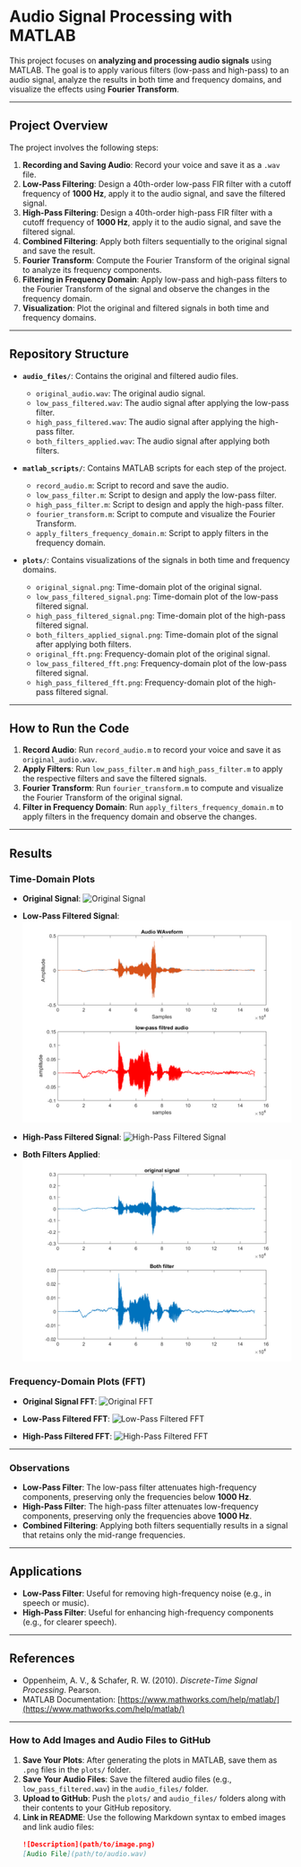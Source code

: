 # **Audio Signal Processing with MATLAB**

This project focuses on **analyzing and processing audio signals** using MATLAB. The goal is to apply various filters (low-pass and high-pass) to an audio signal, analyze the results in both time and frequency domains, and visualize the effects using **Fourier Transform**.

---

## **Project Overview**

The project involves the following steps:

1. **Recording and Saving Audio**: Record your voice and save it as a `.wav` file.
2. **Low-Pass Filtering**: Design a 40th-order low-pass FIR filter with a cutoff frequency of **1000 Hz**, apply it to the audio signal, and save the filtered signal.
3. **High-Pass Filtering**: Design a 40th-order high-pass FIR filter with a cutoff frequency of **1000 Hz**, apply it to the audio signal, and save the filtered signal.
4. **Combined Filtering**: Apply both filters sequentially to the original signal and save the result.
5. **Fourier Transform**: Compute the Fourier Transform of the original signal to analyze its frequency components.
6. **Filtering in Frequency Domain**: Apply low-pass and high-pass filters to the Fourier Transform of the signal and observe the changes in the frequency domain.
7. **Visualization**: Plot the original and filtered signals in both time and frequency domains.

---

## **Repository Structure**

- **`audio_files/`**: Contains the original and filtered audio files.
  - `original_audio.wav`: The original audio signal.
  - `low_pass_filtered.wav`: The audio signal after applying the low-pass filter.
  - `high_pass_filtered.wav`: The audio signal after applying the high-pass filter.
  - `both_filters_applied.wav`: The audio signal after applying both filters.

- **`matlab_scripts/`**: Contains MATLAB scripts for each step of the project.
  - `record_audio.m`: Script to record and save the audio.
  - `low_pass_filter.m`: Script to design and apply the low-pass filter.
  - `high_pass_filter.m`: Script to design and apply the high-pass filter.
  - `fourier_transform.m`: Script to compute and visualize the Fourier Transform.
  - `apply_filters_frequency_domain.m`: Script to apply filters in the frequency domain.

- **`plots/`**: Contains visualizations of the signals in both time and frequency domains.
  - `original_signal.png`: Time-domain plot of the original signal.
  - `low_pass_filtered_signal.png`: Time-domain plot of the low-pass filtered signal.
  - `high_pass_filtered_signal.png`: Time-domain plot of the high-pass filtered signal.
  - `both_filters_applied_signal.png`: Time-domain plot of the signal after applying both filters.
  - `original_fft.png`: Frequency-domain plot of the original signal.
  - `low_pass_filtered_fft.png`: Frequency-domain plot of the low-pass filtered signal.
  - `high_pass_filtered_fft.png`: Frequency-domain plot of the high-pass filtered signal.

---

## **How to Run the Code**

1. **Record Audio**: Run `record_audio.m` to record your voice and save it as `original_audio.wav`.
2. **Apply Filters**: Run `low_pass_filter.m` and `high_pass_filter.m` to apply the respective filters and save the filtered signals.
3. **Fourier Transform**: Run `fourier_transform.m` to compute and visualize the Fourier Transform of the original signal.
4. **Filter in Frequency Domain**: Run `apply_filters_frequency_domain.m` to apply filters in the frequency domain and observe the changes.

---

## **Results**

### **Time-Domain Plots**

- **Original Signal**:
  ![Original Signal](plots/original_signal.png)


- **Low-Pass Filtered Signal**:
  ![Low-Pass Filtered Signal](https://github.com/fatmhanafow/audio-signal-processing/raw/main/plots/low_pass_plot.png)

- **High-Pass Filtered Signal**:
  ![High-Pass Filtered Signal](plots/high_pass_filtered_signal.png)

- **Both Filters Applied**:
  ![Both Filters Applied](plots/both_filters_applied_signal.png)

### **Frequency-Domain Plots (FFT)**

- **Original Signal FFT**:
  ![Original FFT](plots/original_fft.png)

- **Low-Pass Filtered FFT**:
  ![Low-Pass Filtered FFT](plots/low_pass_filtered_fft.png)

- **High-Pass Filtered FFT**:
  ![High-Pass Filtered FFT](plots/high_pass_filtered_fft.png)

---

### **Observations**

- **Low-Pass Filter**: The low-pass filter attenuates high-frequency components, preserving only the frequencies below **1000 Hz**.
- **High-Pass Filter**: The high-pass filter attenuates low-frequency components, preserving only the frequencies above **1000 Hz**.
- **Combined Filtering**: Applying both filters sequentially results in a signal that retains only the mid-range frequencies.

---

## **Applications**

- **Low-Pass Filter**: Useful for removing high-frequency noise (e.g., in speech or music).
- **High-Pass Filter**: Useful for enhancing high-frequency components (e.g., for clearer speech).

---

## **References**

- Oppenheim, A. V., & Schafer, R. W. (2010). *Discrete-Time Signal Processing*. Pearson.
- MATLAB Documentation: [https://www.mathworks.com/help/matlab/](https://www.mathworks.com/help/matlab/)

---

### **How to Add Images and Audio Files to GitHub**

1. **Save Your Plots**: After generating the plots in MATLAB, save them as `.png` files in the `plots/` folder.
2. **Save Your Audio Files**: Save the filtered audio files (e.g., `low_pass_filtered.wav`) in the `audio_files/` folder.
3. **Upload to GitHub**: Push the `plots/` and `audio_files/` folders along with their contents to your GitHub repository.
4. **Link in README**: Use the following Markdown syntax to embed images and link audio files:
   ```markdown
   ![Description](path/to/image.png)
   [Audio File](path/to/audio.wav)
